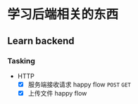 # 学习后端相关的东西

## Learn backend

### Tasking

- HTTP
  - [x] 服务端接收请求  happy flow `POST` `GET`
  - [x] 上传文件 happy flow